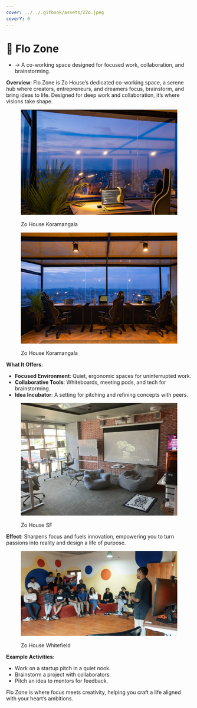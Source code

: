 ```yaml
---
cover: ../../.gitbook/assets/ZZo.jpeg
coverY: 0
---
```


# 📍 Flo Zone

* → A co-working space designed for focused work, collaboration, and brainstorming.

**Overview**: Flo Zone is Zo House’s dedicated co-working space, a serene hub where creators, entrepreneurs, and dreamers focus, brainstorm, and bring ideas to life. Designed for deep work and collaboration, it’s where visions take shape.

<div><figure><img src="../../.gitbook/assets/image.png" alt=""><figcaption><p>Zo House Koramangala</p></figcaption></figure> <figure><img src="../../.gitbook/assets/image (14).png" alt=""><figcaption><p>Zo House Koramangala</p></figcaption></figure></div>

**What It Offers**:

* **Focused Environment**: Quiet, ergonomic spaces for uninterrupted work.
* **Collaborative Tools**: Whiteboards, meeting pods, and tech for brainstorming.
* **Idea Incubator**: A setting for pitching and refining concepts with peers.

<figure><img src="../../.gitbook/assets/image (1).png" alt=""><figcaption><p>Zo House SF</p></figcaption></figure>

**Effect**: Sharpens focus and fuels innovation, empowering you to turn passions into reality and design a life of purpose.

<figure><img src="../../.gitbook/assets/image (3).png" alt=""><figcaption><p>Zo House Whitefield</p></figcaption></figure>

**Example Activities**:

* Work on a startup pitch in a quiet nook.
* Brainstorm a project with collaborators.
* Pitch an idea to mentors for feedback.

Flo Zone is where focus meets creativity, helping you craft a life aligned with your heart’s ambitions.
